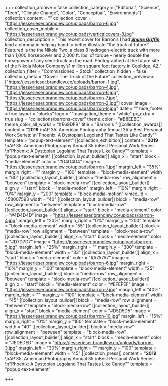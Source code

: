 +++
collection_archive = false
collection_category = ["Editorial", "Science", "Tech", "Climate Change", "Color", "Conceptual", "Environments"]
collection_content = ""
collection_cover = "https://jesserieser.brandlew.co/uploads/barron-6.jpg"
collection_cover_mobile = "https://jesserieser.brandlew.co/uploads/verticalcovers-8.jpg"
collection_description = "This recent cover for Barron’s I had [**_Shane Griffin_**](http://www.shanegriffin.nyc) lend a chromatic helping-hand to better illustrate “the truck of future.” Featured is the the Nikola Two, a class 8 hydrogen-electric truck with more than 1,000 horsepower and 2,000 ft. lbs. of torque – nearly double the horsepower of any semi-truck on the road. Photographed at the future site of the Nikola Motor Company’s1 million square foot factory in Coolidge, AZ.⁠"
collection_filter = "Commissioned + Stock"
collection_hidden = false
collection_meta = "Cover: The Truck of the Future"
collection_preview = ["https://jesserieser.brandlew.co/uploads/barron-1.jpg", "https://jesserieser.brandlew.co/uploads/barron-4.jpg", "https://jesserieser.brandlew.co/uploads/barron-6.jpg", "https://jesserieser.brandlew.co/uploads/barron-7.jpg", "https://jesserieser.brandlew.co/uploads/barron-2.jpg"]
cover_image = "https://jesserieser.brandlew.co/uploads/barron-9.jpg"
date = ""
hide_footer = true
layout = "blocks"
logo = ""
navigation_theme = "white"
px_extra = true
slug = "collections/barrons-cover"
theme_color = "#B8EEBC"
theme_color_all_works = "#E69DFB"
title = "Barron's "
[[collection_awards]]
content = "**2019**  \nAP 35: American Photography Annual 35  \nBest Personal Work Series:  \n\"Phoenix: A Dystopian Legoland That Tastes Like Candy\""
template = "popup-text-element"
[[collection_exhibition]]
content = "**2019**  \nAP 35: American Photography Annual 35  \nBest Personal Work Series:  \n\"Phoenix: A Dystopian Legoland That Tastes Like Candy\""
template = "popup-text-element"
[[collection_layout_builder]]
align_x = "start"
block = "media-element"
color = "#D4D4D4"
image = "https://jesserieser.brandlew.co/uploads/barron-1.jpg"
margin_left = "35%"
margin_right = ""
margin_y = "100"
template = "block-media-element"
width = "60"
[[collection_layout_builder]]
block = "media-row"
row_alignment = "between"
template = "block-media-row"
[[collection_layout_builder]]
align_y = "start"
block = "media-motion"
margin_left = "10%"
margin_right = "0%"
margin_y = "200"
template = "block-media-motion"
vimeo_id = 458007593
width = "40"
[[collection_layout_builder]]
block = "media-row"
row_alignment = "between"
template = "block-media-row"
[[collection_layout_builder]]
align_x = "start"
block = "media-element"
color = "#4D4D4D"
image = "https://jesserieser.brandlew.co/uploads/barron-4.jpg"
margin_left = "20%"
margin_right = "0%"
margin_y = "200"
template = "block-media-element"
width = "55"
[[collection_layout_builder]]
block = "media-row"
row_alignment = "between"
template = "block-media-row"
[[collection_layout_builder]]
align_x = "start"
block = "media-element"
color = "#D7D7D7"
image = "https://jesserieser.brandlew.co/uploads/barron-5.jpg"
margin_left = "25%"
margin_right = ""
margin_y = "300"
template = "block-media-element"
width = "33"
[[collection_layout_builder]]
align_x = "start"
block = "media-element"
color = "#A7A7A7"
image = "https://jesserieser.brandlew.co/uploads/barron-6.jpg"
margin_right = "10%"
margin_y = "100"
template = "block-media-element"
width = "25"
[[collection_layout_builder]]
block = "media-row"
row_alignment = "between"
template = "block-media-row"
[[collection_layout_builder]]
align_x = "start"
block = "media-element"
color = "#EFEFEF"
image = "https://jesserieser.brandlew.co/uploads/barron-7.jpg"
margin_left = "40%"
margin_right = ""
margin_y = "100"
template = "block-media-element"
width = "45"
[[collection_layout_builder]]
block = "media-row"
row_alignment = "between"
template = "block-media-row"
[[collection_layout_builder]]
align_x = "start"
block = "media-element"
color = "#D5D5D5"
image = "https://jesserieser.brandlew.co/uploads/barron-10.jpg"
margin_left = "15%"
margin_right = "0%"
margin_y = "100"
template = "block-media-element"
width = "40"
[[collection_layout_builder]]
block = "media-row"
row_alignment = "between"
template = "block-media-row"
[[collection_layout_builder]]
align_x = "start"
block = "media-element"
color = "#EDEDED"
image = "https://jesserieser.brandlew.co/uploads/barron-3.jpg"
margin_left = "30%"
margin_right = ""
margin_y = "100"
template = "block-media-element"
width = "45"
[[collection_press]]
content = "**2019**  \nAP 35: American Photography Annual 35  \nBest Personal Work Series:  \n\"Phoenix: A Dystopian Legoland That Tastes Like Candy\""
template = "popup-text-element"

+++
